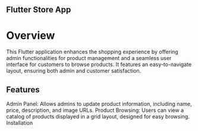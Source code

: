 ## Flutter Store App
# Overview
This Flutter application enhances the shopping experience by offering admin functionalities for product management and a seamless user interface for customers to browse products. It features an easy-to-navigate layout, ensuring both admin and customer satisfaction.

## Features
Admin Panel: Allows admins to update product information, including name, price, description, and image URLs.
Product Browsing: Users can view a catalog of products displayed in a grid layout, designed for easy browsing.
Installation
